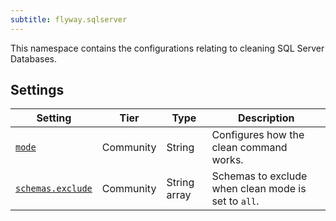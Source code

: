 ```yaml
---
subtitle: flyway.sqlserver
---
```


This namespace contains the configurations relating to cleaning SQL Server Databases.

## Settings

| Setting                                                                                                                                                                        | Tier      | Type         | Description                                         |
|--------------------------------------------------------------------------------------------------------------------------------------------------------------------------------|-----------|--------------|-----------------------------------------------------|
| [`mode`](<Configuration/Flyway Namespace/Flyway SQL Server Namespace/Flyway SQL Server Clean Namespace/Flyway SQL Server Clean Mode Setting>)                       | Community | String       | Configures how the clean command works.             |
| [`schemas.exclude`](<Configuration/Flyway Namespace/Flyway SQL Server Namespace/Flyway SQL Server Clean Namespace/Flyway SQL Server Clean Schemas Exclude Setting>) | Community | String array | Schemas to exclude when clean mode is set to `all`. |
